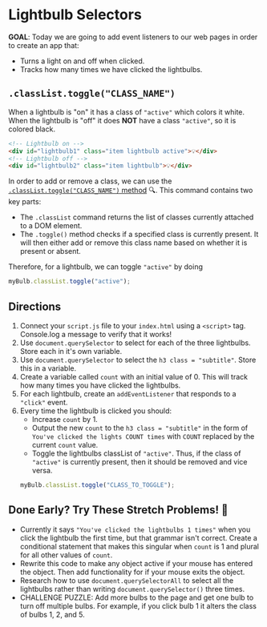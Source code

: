 # Lightbulb Selectors

**GOAL**: Today we are going to add event listeners to our web pages in order to create an app that:
- Turns a light on and off when clicked.
- Tracks how many times we have clicked the lightbulbs.

## `.classList.toggle("CLASS_NAME")`

When a lightbulb is "on" it has a class of `"active"` which colors it white. When the lightbulb is "off" it does **NOT** have a class `"active"`, so it is colored black. 

```html
<!-- Lightbulb on -->
<div id="lightbulb1" class="item lightbulb active">💡</div>
<!-- Lightbulb off -->
<div id="lightbulb2" class="item lightbulb">💡</div>
```

In order to add or remove a class, we can use the [`.classList.toggle("CLASS_NAME")` method](https://www.w3schools.com/howto/howto_js_toggle_class.asp) 🔍. This command contains two key parts:
- The `.classList` command returns the list of classes currently attached to a DOM element.
- The `.toggle()` method checks if a specified class is currently present. It will then either add or remove this class name based on whether it is present or absent.

Therefore, for a lightbulb, we can toggle `"active"` by doing

```js
myBulb.classList.toggle("active");
```

## Directions
1. Connect your `script.js` file to your `index.html` using a `<script>` tag. Console.log a message to verify that it works!
2. Use `document.querySelector` to select for each of the three lightbulbs. Store each in it's own variable.
3. Use `document.querySelector` to select the `h3 class = "subtitle"`. Store this in a variable.
4. Create a variable called `count` with an initial value of 0. This will track how many times you have clicked the lightbulbs.
5. For each lightbulb, create an `addEventListener` that responds to a `"click"` event.
6. Every time the lightbulb is clicked you should:
    - Increase `count` by 1.
    - Output the new `count` to the `h3 class = "subtitle"` in the form of `You've clicked the lights COUNT times` with `COUNT` replaced by the current `count` value.
    - Toggle the lightbulbs classList of `"active"`. Thus, if the class of `"active"` is currently present, then it should be removed and vice versa.
    ```js
    myBulb.classList.toggle("CLASS_TO_TOGGLE");
    ```

## Done Early? Try These Stretch Problems! 🚀
- Currently it says `"You've clicked the lightbulbs 1 times"` when you click the lightbulb the first time, but that grammar isn't correct. Create a conditional statement that makes this singular when `count` is 1 and plural for all other values of `count`.
- Rewrite this code to make any object active if your mouse has entered the object. Then add functionality for if your mouse exits the object.
- Research how to use `document.querySelectorAll` to select all the lightbulbs rather than writing `document.querySelector()` three times.
- CHALLENGE PUZZLE: Add more bulbs to the page and get one bulb to turn off multiple bulbs. For example, if you click bulb 1 it alters the class of bulbs 1, 2, and 5.